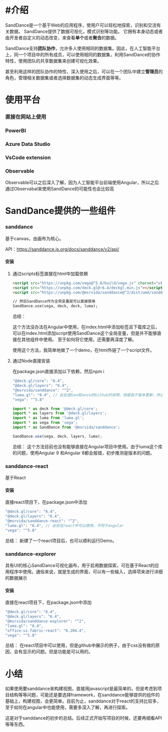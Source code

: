 # #介绍

SandDance是一个基于Web的应用程序，使用户可以轻松地探索，识别和交流有关数据。 SandDance提供了数据可视化，模式识别等功能。 它拥有本身动态或者由开发者自定义的动态改变，来查看**单个**或者**聚合**的数据。

SandDance支持**团队协作**，允许多人使用相同的数据集。因此，在人工智能平台上，同一个项目中的所有成员，可以使用相同的数据集，利用SandDance的协作特性，使用团队的共享数据集来创建可视化效果。

甚至利用这样的团队协作的特性，深入使用之后，可以在一个团队中建立**管理员**的角色，管理相关数据集或者选择数据集的动态生成界面等等。



# 使用平台

### 直接在网站上使用

### PowerBI

### Azure Data Studio 

### VsCode extension

### Observable

Observable可以之后深入了解，因为人工智能平台前端使用Angular，所以之后通过Observabal来使用SandDance的可能性也会比较高



# SandDance提供的一些组件



### sanddance

基于canvas，由画布为核心。

API：https://sanddance.js.org/docs/sanddance/v2/api/

#### 安装

1. 通过scripts标签直接在html中加载依赖

   ``` html
   <script src="https://unpkg.com/vega@^5.8/build/vega.js" charset="utf-8"></script>
   <script src="https://unpkg.com/deck.gl@~6.4/deckgl.min.js"></script>
   <script src="https://unpkg.com/@msrvida/sanddance@^2/dist/umd/sanddance.js"></script>
   
   // 然后SandDance作为全局变量就可以直接使用
   SandDance.use(vega, deck, deck, luma);
   ```

   总结：

   这个方法没办法在Angular中使用，在index.html中添加标签且下载库之后，可以在index.html添加script使用SandDance这个全局变量，但是并不能够直接在其他组件中使用。 至于如何将它使用，还需要再深度了解。

   

   使用这个方法，我简单地做了一个demo，在html外链了一个script文件。

   

2. 通过Node直接安装

   在package.json直接添加以下依赖，然后npm i

   ``` js
   "@deck.gl/core": "6.4",
   "@deck.gl/layers": "6.4",
   "@msrvida/sanddance": "^2",
   "luma.gl": "6.4", // 此处是SandDance的Github的说明，但是由于版本更新，所以需要选择版本安装。 “6.4.2” 或者 “6.4.3”
   "vega": "^5.8"
   ```

   ``` js
   import * as deck from '@deck.gl/core';
   import * as layers from '@deck.gl/layers';
   import * as luma from 'luma.gl';
   import * as vega from 'vega';
   import * as SandDance from '@msrvida/sanddance';
   
   SandDance.use(vega, deck, layers, luma);
   ```

   总结： 这个方法目前也没有能够直接在Angular项目中使用。由于luma这个库的问题，使用Angular 9 和Angular 8都会报错，初步推测是版本的问题。



### sanddance-react

基于React

#### 安装

直接react项目下，在package.json中添加

```js
"@deck.gl/core": "6.4",
"@deck.gl/layers": "6.4",
"@msrvida/sanddance-react": "^2",
"luma.gl": "6.4", // 此处在react中可以使用，不同于angular
"vega": "^5.8"
```

总结： 新建了一个react项目后，也可以顺利运行Demo。



### sanddance-explorer

具有UI的核心SandDance可视化画布，用于启用数据探索，可在基于React的应用程序中使用。通俗来说，就是生成的界面，可以有一些输入，选择项来进行详细的数据展示

#### 安装

直接在react项目下，在package.json中添加

``` js
"@deck.gl/core": "6.4",
"@deck.gl/layers": "6.4",
"@msrvida/sanddance-explorer": "^2",
"luma.gl": "6.4",
"office-ui-fabric-react": "6.204.4",
"vega": "^5.8"
```

 总结： 在react项目中可以使用，但是github中展示的例子，由于css没有做的原因，会有显示的问题。但是功能是可以用的。



# 小结

如果使用要sanddance来构建视图，直接用javascript是最简单的。但是考虑到项目结构等等问题，可能还是要选择framework，在sanddance能够提供的组件的基础上，构建视图，会更简单。目前为止，sanddance对于react的支持比较多，至于如何在angular中也能使用，需要多深入了解，再进行探索。

这是对于sanddance的初步的总结。后续正式开始写项目的时候，还要再细看API等等东西。